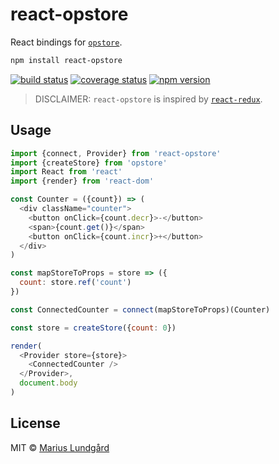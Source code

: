 # react-opstore

React bindings for [`opstore`](https://github.com/mariuslundgard/opstore).

```sh
npm install react-opstore
```

[![build status](https://img.shields.io/travis/mariuslundgard/react-opstore/master.svg?style=flat-square)](https://travis-ci.org/mariuslundgard/react-opstore)
[![coverage status](https://img.shields.io/coveralls/mariuslundgard/react-opstore/master.svg?style=flat-square)](https://coveralls.io/github/mariuslundgard/react-opstore?branch=master)
[![npm version](https://img.shields.io/npm/v/react-opstore.svg?style=flat-square)](https://www.npmjs.com/package/react-opstore)

> DISCLAIMER: `react-opstore` is inspired by [`react-redux`](https://github.com/reactjs/react-redux).

## Usage

```js
import {connect, Provider} from 'react-opstore'
import {createStore} from 'opstore'
import React from 'react'
import {render} from 'react-dom'

const Counter = ({count}) => (
  <div className="counter">
    <button onClick={count.decr}>-</button>
    <span>{count.get()}</span>
    <button onClick={count.incr}>+</button>
  </div>
)

const mapStoreToProps = store => ({
  count: store.ref('count')
})

const ConnectedCounter = connect(mapStoreToProps)(Counter)

const store = createStore({count: 0})

render(
  <Provider store={store}>
    <ConnectedCounter />
  </Provider>,
  document.body
)
```

## License

MIT © [Marius Lundgård](https://mariuslundgard.com)
